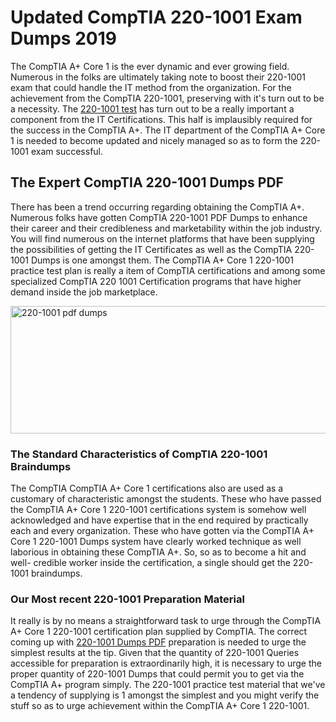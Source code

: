<h1><strong>Updated CompTIA 220-1001 Exam Dumps 2019</strong></h1>
<p>The CompTIA A+ Core 1 is the ever dynamic and ever growing field. Numerous in the folks are ultimately taking note to boost their 220-1001 exam that could handle the IT method from the organization. For the achievement from the CompTIA 220-1001, preserving with it's turn out to be a necessity. The <a href="https://www.securedumps.com/220-1001-cheat-sheet.html">220-1001 test</a> has turn out to be a really important a component from the IT Certifications. This half is implausibly required for the success in the CompTIA A+. The IT department of the CompTIA A+ Core 1 is needed to become updated and nicely managed so as to form the 220-1001 exam successful.</p>
<h2><strong>The Expert CompTIA 220-1001 Dumps PDF</strong></h2>
<p>There has been a trend occurring regarding obtaining the CompTIA A+. Numerous folks have gotten CompTIA 220-1001 PDF Dumps to enhance their career and their credibleness and marketability within the job industry. You will find numerous on the internet platforms that have been supplying the possibilities of getting the IT Certificates as well as the CompTIA 220-1001 Dumps is one amongst them. The CompTIA A+ Core 1 220-1001 practice test plan is really a item of CompTIA certifications and among some specialized CompTIA 220 1001 Certification programs that have higher demand inside the job marketplace.</p>
<p><a href="https://www.securedumps.com/220-1001-cheat-sheet.html"><img src="https://i.imgur.com/LkNlujf.jpg" alt="220-1001 pdf dumps" width="550" height="204" /></a></p>
<h3><strong>The Standard Characteristics of CompTIA 220-1001 Braindumps</strong></h3>
<p>The CompTIA CompTIA A+ Core 1 certifications also are used as a customary of characteristic amongst the students. These who have passed the CompTIA A+ Core 1 220-1001 certifications system is somehow well acknowledged and have expertise that in the end required by practically each and every organization. These who have gotten via the CompTIA A+ Core 1 220-1001 Dumps system have clearly worked technique as well laborious in obtaining these CompTIA A+. So, so as to become a hit and well- credible worker inside the certification, a single should get the 220-1001 braindumps.</p>
<h3><strong>Our Most recent 220-1001 Preparation Material</strong></h3>
<p>It really is by no means a straightforward task to urge through the CompTIA A+ Core 1 220-1001 certification plan supplied by CompTIA. The correct coming up with <a href="https://www.securedumps.com/220-1001-cheat-sheet.html">220-1001 Dumps PDF</a> preparation is needed to urge the simplest results at the tip. Given that the quantity of 220-1001 Queries accessible for preparation is extraordinarily high, it is necessary to urge the proper quantity of 220-1001 Dumps that could permit you to get via the CompTIA A+ program simply. The 220-1001 practice test material that we've a tendency of supplying is 1 amongst the simplest and you might verify the stuff so as to urge achievement within the CompTIA A+ Core 1 220-1001.</p>
